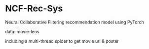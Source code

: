 # NCF-Rec-Sys
Neural Collaborative Filtering recommendation model using PyTorch


data: movie-lens


including a multi-thread spider to get movie url & poster
